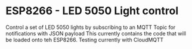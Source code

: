 # ESP8266 - LED 5050 Light control 

Control a set of LED 5050 lights by subscribing to an MQTT Topic for notifications with JSON payload
This currently contains the code that will be loaded onto teh ESP8266.
Testing currently with CloudMQTT
